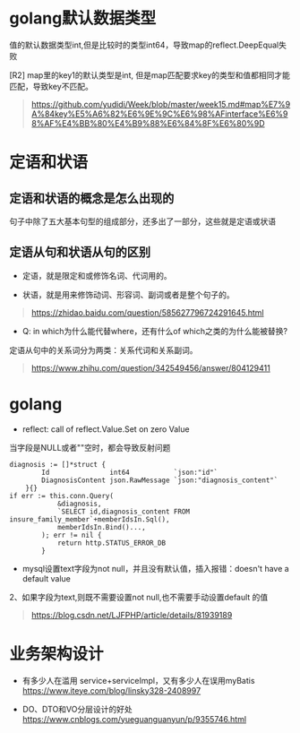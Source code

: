 
# golang默认数据类型

值的默认数据类型int,但是比较时的类型int64，导致map的reflect.DeepEqual失败


[R2] map里的key1的默认类型是int, 但是map匹配要求key的类型和值都相同才能匹配，导致key不匹配。

> https://github.com/yudidi/Week/blob/master/week15.md#map%E7%9A%84key%E5%A6%82%E6%9E%9C%E6%98%AFinterface%E6%98%AF%E4%BB%80%E4%B9%88%E6%84%8F%E6%80%9D 

# 定语和状语

## 定语和状语的概念是怎么出现的

句子中除了五大基本句型的组成部分，还多出了一部分，这些就是定语或状语

## 定语从句和状语从句的区别

* 定语，就是限定和或修饰名词、代词用的。

* 状语，就是用来修饰动词、形容词、副词或者是整个句子的。

> https://zhidao.baidu.com/question/585627796724291645.html

* Q: in which为什么能代替where，还有什么of which之类的为什么能被替换?

定语从句中的关系词分为两类：关系代词和关系副词。

> https://www.zhihu.com/question/342549456/answer/804129411


# golang

* reflect: call of reflect.Value.Set on zero Value

当字段是NULL或者""空时，都会导致反射问题

```
diagnosis := []*struct {
		Id               int64           `json:"id"`
		DiagnosisContent json.RawMessage `json:"diagnosis_content"`
	}{}
if err := this.conn.Query(
			&diagnosis,
			`SELECT id,diagnosis_content FROM insure_family_member`+memberIdsIn.Sql(),
			memberIdsIn.Bind()...,
		); err != nil {
			return http.STATUS_ERROR_DB
		}
```

* mysql设置text字段为not null，并且没有默认值，插入报错：doesn't have a default value

2、如果字段为text,则既不需要设置not null,也不需要手动设置default 的值

> https://blog.csdn.net/LJFPHP/article/details/81939189


# 业务架构设计

* 有多少人在滥用 service+serviceImpl，又有多少人在误用myBatis
https://www.iteye.com/blog/linsky328-2408997

* DO、DTO和VO分层设计的好处
https://www.cnblogs.com/yueguanguanyun/p/9355746.html
